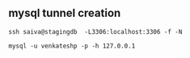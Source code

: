 mysql tunnel creation
---------------------
```
ssh saiva@stagingdb  -L3306:localhost:3306 -f -N 

mysql -u venkateshp -p -h 127.0.0.1

```

